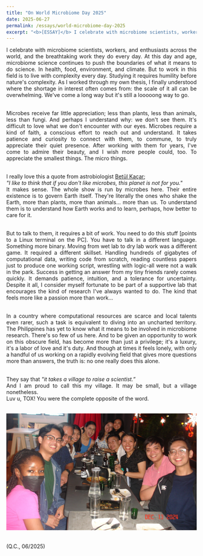 ```yaml
---
title: "On World Microbiome Day 2025"
date: 2025-06-27
permalink: /essays/world-microbiome-day-2025
excerpt: "<b>[ESSAY]</b> I celebrate with microbiome scientists, workers, and enthusiasts across the world, and the breathtaking work they do every day. At this day and age, microbiome science continues to push the boundaries of what it means to do science. In health, food, environment, and climate. But to work in this field is to live with complexity every day. Studying it requires humility before nature's complexity. As I worked through my own thesis, I finally understood where the shortage in interest often comes from: the scale of it all can be overwhelming. We've come a long way but it's still a looooong way to go."
---
```


<div style="text-align: justify;">I celebrate with microbiome scientists, workers, and enthusiasts across the world, and the breathtaking work they do every day. At this day and age, microbiome science continues to push the boundaries of what it means to do science. In health, food, environment, and climate. But to work in this field is to live with complexity every day. Studying it requires humility before nature's complexity. As I worked through my own thesis, I finally understood where the shortage in interest often comes from: the scale of it all can be overwhelming. We've come a long way but it's still a looooong way to go.<br><br>

Microbes receive far little appreciation; less than plants, less than animals, less than fungi. And perhaps I understand why: we don't see them. It's difficult to love what we don't encounter with our eyes. Microbes require a kind of faith, a conscious effort to reach out and understand. It takes patience and curiosity to connect with them, to commune, to truly appreciate their quiet presence. After working with them for years, I've come to admire their beauty, and I wish more people could, too. To appreciate the smallest things. The micro things.<br><br>

I really love this a quote from astrobiologist <a href="https://www.kacarlab.org/people" target="_blank">Betül Kaçar</a>;<br>
<i>"I like to think that if you don't like microbes, this planet is not for you."</i><br>
It makes sense. The whole show is run by microbes here. Their entire existence is to govern Earth itself. They're literally the ones who shake the Earth, more than plants, more than animals... more than us. To understand them is to understand how Earth works and to learn, perhaps, how better to care for it.<br><br>

But to talk to them, it requires a bit of work. You need to do this stuff [points to a Linux terminal on the PC]. You have to talk in a different language. Something more binary. Moving from wet lab to dry lab work was a different game. It required a different skillset. Handling hundreds of gigabytes of computational data, writing code from scratch, reading countless papers just to produce one working script, wrestling with logic-all were not a walk in the park. Success in getting an answer from my tiny friends rarely comes quickly. It demands patience, intuition, and a tolerance for uncertainty. Despite it all, I consider myself fortunate to be part of a supportive lab that encourages the kind of research I've always wanted to do. The kind that feels more like a passion more than work...<br><br>

In a country where computational resources are scarce and local talents even rarer, such a task is equivalent to diving into an uncharted territory. The Philippines has yet to know what it means to be involved in microbiome research. There's so few of us here. And to be given an opportunity to work on this obscure field, has become more than just a privilege; it's a luxury, it's a labor of love and it's duty. And though at times it feels lonely, with only a handful of us working on a rapidly evolving field that gives more questions more than answers, the truth is: no one really does this alone.<br><br>

They say that <i>"it takes a village to raise a scientist.”</i><br>
And I am proud to call this my village. It may be small, but a village nonetheless.<br>
Luv u, TOX! You were the complete opposite of the word.<br><br>

<img src="/images/tox2024.jpeg"><br><br>

(Q.C., 06/2025)

<br>
<!-- LikeBtn.com BEGIN -->
<span class="likebtn-wrapper" data-theme="custom" data-btn_size="21" data-f_size="11" data-icon_size="12" data-icon_l="hrt2" data-icon_l_c_v="#fb0548" data-icon_d_c_v="#ffaf00" data-i18n_like="Like" data-ef_voting="grow" data-white_label="true" data-identifier="item_1" data-counter_frmt="km" data-share_enabled="false"></span>
<script>(function(d,e,s){if(d.getElementById("likebtn_wjs"))return;a=d.createElement(e);m=d.getElementsByTagName(e)[0];a.async=1;a.id="likebtn_wjs";a.src=s;m.parentNode.insertBefore(a, m)})(document,"script","//w.likebtn.com/js/w/widget.js");</script>
<!-- LikeBtn.com END -->
